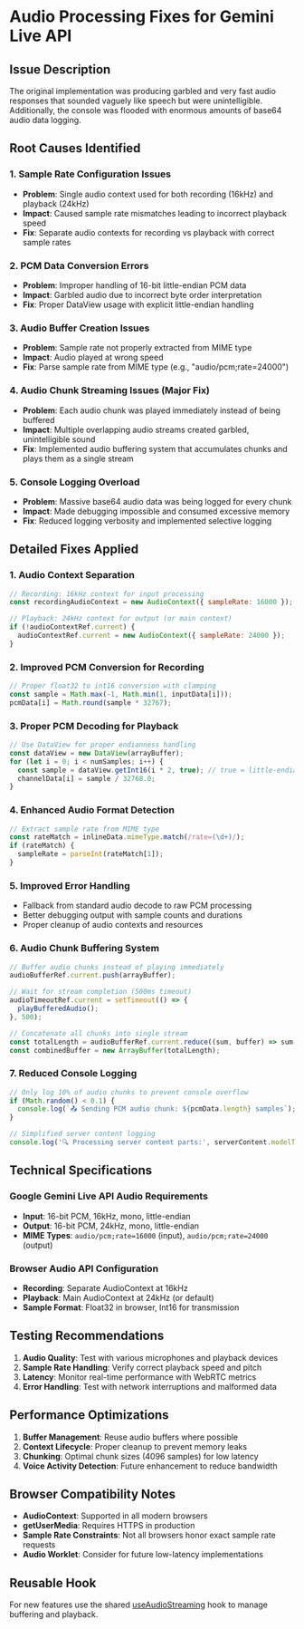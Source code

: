 # Audio Processing Fixes for Gemini Live API

## Issue Description
The original implementation was producing garbled and very fast audio responses that sounded vaguely like speech but were unintelligible. Additionally, the console was flooded with enormous amounts of base64 audio data logging.

## Root Causes Identified

### 1. Sample Rate Configuration Issues
- **Problem**: Single audio context used for both recording (16kHz) and playback (24kHz)
- **Impact**: Caused sample rate mismatches leading to incorrect playback speed
- **Fix**: Separate audio contexts for recording vs playback with correct sample rates

### 2. PCM Data Conversion Errors
- **Problem**: Improper handling of 16-bit little-endian PCM data
- **Impact**: Garbled audio due to incorrect byte order interpretation
- **Fix**: Proper DataView usage with explicit little-endian handling

### 3. Audio Buffer Creation Issues
- **Problem**: Sample rate not properly extracted from MIME type
- **Impact**: Audio played at wrong speed
- **Fix**: Parse sample rate from MIME type (e.g., "audio/pcm;rate=24000")

### 4. **Audio Chunk Streaming Issues (Major Fix)**
- **Problem**: Each audio chunk was played immediately instead of being buffered
- **Impact**: Multiple overlapping audio streams created garbled, unintelligible sound
- **Fix**: Implemented audio buffering system that accumulates chunks and plays them as a single stream

### 5. **Console Logging Overload**
- **Problem**: Massive base64 audio data was being logged for every chunk
- **Impact**: Made debugging impossible and consumed excessive memory
- **Fix**: Reduced logging verbosity and implemented selective logging

## Detailed Fixes Applied

### 1. Audio Context Separation
```javascript
// Recording: 16kHz context for input processing
const recordingAudioContext = new AudioContext({ sampleRate: 16000 });

// Playback: 24kHz context for output (or main context)
if (!audioContextRef.current) {
  audioContextRef.current = new AudioContext({ sampleRate: 24000 });
}
```

### 2. Improved PCM Conversion for Recording
```javascript
// Proper float32 to int16 conversion with clamping
const sample = Math.max(-1, Math.min(1, inputData[i]));
pcmData[i] = Math.round(sample * 32767);
```

### 3. Proper PCM Decoding for Playback
```javascript
// Use DataView for proper endianness handling
const dataView = new DataView(arrayBuffer);
for (let i = 0; i < numSamples; i++) {
  const sample = dataView.getInt16(i * 2, true); // true = little-endian
  channelData[i] = sample / 32768.0;
}
```

### 4. Enhanced Audio Format Detection
```javascript
// Extract sample rate from MIME type
const rateMatch = inlineData.mimeType.match(/rate=(\d+)/);
if (rateMatch) {
  sampleRate = parseInt(rateMatch[1]);
}
```

### 5. Improved Error Handling
- Fallback from standard audio decode to raw PCM processing
- Better debugging output with sample counts and durations
- Proper cleanup of audio contexts and resources

### 6. **Audio Chunk Buffering System**
```javascript
// Buffer audio chunks instead of playing immediately
audioBufferRef.current.push(arrayBuffer);

// Wait for stream completion (500ms timeout)
audioTimeoutRef.current = setTimeout(() => {
  playBufferedAudio();
}, 500);

// Concatenate all chunks into single stream
const totalLength = audioBufferRef.current.reduce((sum, buffer) => sum + buffer.byteLength, 0);
const combinedBuffer = new ArrayBuffer(totalLength);
```

### 7. **Reduced Console Logging**
```javascript
// Only log 10% of audio chunks to prevent console overflow
if (Math.random() < 0.1) {
  console.log(`📤 Sending PCM audio chunk: ${pcmData.length} samples`);
}

// Simplified server content logging
console.log('🔍 Processing server content parts:', serverContent.modelTurn?.parts?.length || 0);
```

## Technical Specifications

### Google Gemini Live API Audio Requirements
- **Input**: 16-bit PCM, 16kHz, mono, little-endian
- **Output**: 16-bit PCM, 24kHz, mono, little-endian
- **MIME Types**: `audio/pcm;rate=16000` (input), `audio/pcm;rate=24000` (output)

### Browser Audio API Configuration
- **Recording**: Separate AudioContext at 16kHz
- **Playback**: Main AudioContext at 24kHz (or default)
- **Sample Format**: Float32 in browser, Int16 for transmission

## Testing Recommendations

1. **Audio Quality**: Test with various microphones and playback devices
2. **Sample Rate Handling**: Verify correct playback speed and pitch
3. **Latency**: Monitor real-time performance with WebRTC metrics
4. **Error Handling**: Test with network interruptions and malformed data

## Performance Optimizations

1. **Buffer Management**: Reuse audio buffers where possible
2. **Context Lifecycle**: Proper cleanup to prevent memory leaks
3. **Chunking**: Optimal chunk sizes (4096 samples) for low latency
4. **Voice Activity Detection**: Future enhancement to reduce bandwidth

## Browser Compatibility Notes

- **AudioContext**: Supported in all modern browsers
- **getUserMedia**: Requires HTTPS in production
- **Sample Rate Constraints**: Not all browsers honor exact sample rate requests
- **Audio Worklet**: Consider for future low-latency implementations 
## Reusable Hook
For new features use the shared [useAudioStreaming](../frontend/src/hooks/useAudioStreaming.js) hook to manage buffering and playback.
